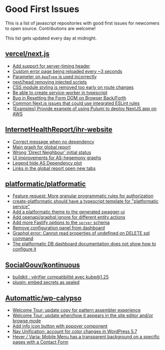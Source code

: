 # Good First Issues

This is a list of javascript repositories with good first issues for newcomers to open source. Contributions are welcome!

This list gets updated every day at midnight.

## [vercel/next.js](https://github.com/vercel/next.js)

- [Add support for server-timing header](https://github.com/vercel/next.js/issues/12382)
- [Custom error page being reloaded every ~3 seconds](https://github.com/vercel/next.js/issues/10024)
- [Parameter on `AppType` is used incorrectly](https://github.com/vercel/next.js/issues/42846)
- [next/head removing injected scripts](https://github.com/vercel/next.js/issues/11012)
- [CSS module styling is removed too early on route changes](https://github.com/vercel/next.js/issues/17464)
- [Be able to create service-worker in typescript](https://github.com/vercel/next.js/issues/33863)
- [Bug in Resetting the Form DOM on Browser Back/Forth](https://github.com/vercel/next.js/issues/6128)
- [Common Next.js issues that could use integrated ESLint rules](https://github.com/vercel/next.js/issues/27051)
- [[Examples] Provide example of using Pulumi to deploy NextJS app on AWS](https://github.com/vercel/next.js/issues/16643)

## [InternetHealthReport/ihr-website](https://github.com/InternetHealthReport/ihr-website)

- [Correct message when no dependency](https://github.com/InternetHealthReport/ihr-website/issues/5)
- [Main graph for global report](https://github.com/InternetHealthReport/ihr-website/issues/14)
- [Wrong 'Direct Neighbour' initial status](https://github.com/InternetHealthReport/ihr-website/issues/75)
- [UI improvements for AS-hegemony graphs](https://github.com/InternetHealthReport/ihr-website/issues/126)
- [Legend hide AS Dependency plot](https://github.com/InternetHealthReport/ihr-website/issues/268)
- [Links in the global report open new tabs](https://github.com/InternetHealthReport/ihr-website/issues/267)

## [platformatic/platformatic](https://github.com/platformatic/platformatic)

- [Feature request: More granular programmatic rules for authorization](https://github.com/platformatic/platformatic/issues/746)
- [create-platformatic should have a typescript template for "platformatic service"](https://github.com/platformatic/platformatic/issues/628)
- [Add a platformatic theme to the generated swagger-ui](https://github.com/platformatic/platformatic/issues/741)
- [Add openapi/graphql ignore for different entity actions ](https://github.com/platformatic/platformatic/issues/673)
- [Add more Fastify options to the `server` schema](https://github.com/platformatic/platformatic/issues/737)
- [Remove configuration panel from dashboard](https://github.com/platformatic/platformatic/issues/695)
- [Graphql error: Cannot read properties of undefined on DELETE sql command](https://github.com/platformatic/platformatic/issues/678)
- [The platformatic DB dashboard documentation does not show how to configure it](https://github.com/platformatic/platformatic/issues/686)

## [SocialGouv/kontinuous](https://github.com/SocialGouv/kontinuous)

- [buildkit : vérifier compatibilité avec kube@1.25](https://github.com/SocialGouv/kontinuous/issues/207)
- [plugin: embed secrets as sealed](https://github.com/SocialGouv/kontinuous/issues/201)

## [Automattic/wp-calypso](https://github.com/Automattic/wp-calypso)

- [Welcome Tour: update copy for pattern assembler experience](https://github.com/Automattic/wp-calypso/issues/74089)
- [Welcome Tour: update when/how it appears in the site editor and/or browse mode](https://github.com/Automattic/wp-calypso/issues/72533)
- [Add info icon button with popover component](https://github.com/Automattic/wp-calypso/issues/45449)
- [Nav Unification: account for color changes in WordPress 5.7](https://github.com/Automattic/wp-calypso/issues/49517)
- [Hever / Varia: Mobile Menu has a transparent background on a specific pages with a Contact Form](https://github.com/Automattic/wp-calypso/issues/72288)

